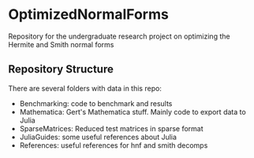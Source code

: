# OptimizedNormalForms
Repository for the undergraduate research project on optimizing the Hermite and Smith normal forms

## Repository Structure
There are several folders with data in this repo: 

* Benchmarking: code to benchmark and results
* Mathematica: Gert's Mathematica stuff. Mainly code to export data to Julia
* SparseMatrices: Reduced test matrices in sparse format
* JuliaGuides: some useful references about Julia
* References: useful references for hnf and smith decomps 
